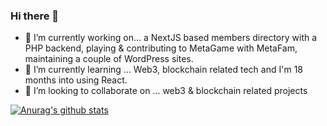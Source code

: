 ### Hi there 👋

<!--
**luxumbra/luxumbra** is a ✨ _special_ ✨ repository because its `README.md` (this file) appears on your GitHub profile.
-->

- 🔭 I’m currently working on... a NextJS based members directory with a PHP backend, playing & contributing to MetaGame with MetaFam, maintaining a couple of WordPress sites.
- 🌱 I’m currently learning ... Web3, blockchain related tech and I'm 18 months into using React.
- 👯 I’m looking to collaborate on ... web3 & blockchain related projects
<!-- 🤔 I’m looking for help with ...
- 💬 Ask me about ...
- 📫 How to reach me: ...
- 😄 Pronouns: ...
- ⚡ Fun fact: ...
-->
[![Anurag's github stats](https://github-readme-stats.vercel.app/api?username=luxumbra)](https://github.com/anuraghazra/github-readme-stats)
